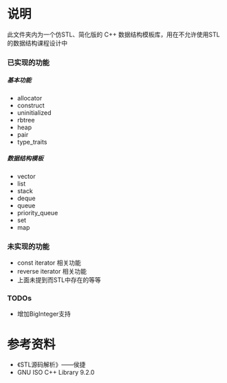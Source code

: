 # 说明

此文件夹内为一个仿STL、简化版的 C++ 数据结构模板库，用在不允许使用STL的数据结构课程设计中

### 已实现的功能

##### 基本功能

- allocator
- construct
- uninitialized
- rbtree 
- heap
- pair
- type_traits


##### 数据结构模板

- vector
- list
- stack
- deque
- queue
- priority_queue
- set
- map


### 未实现的功能

- const iterator 相关功能
- reverse iterator 相关功能
- 上面未提到而STL中存在的等等

### TODOs

- 增加BigInteger支持



# 参考资料

- 《STL源码解析》——侯捷
- GNU ISO C++ Library 9.2.0